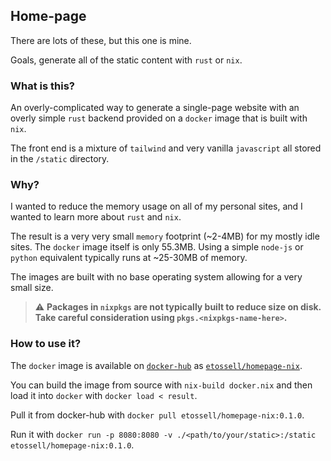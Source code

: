 ## Home-page

There are lots of these, but this one is mine.

Goals, generate all of the static content with `rust` or `nix`. 

### What is this?

An overly-complicated way to generate a single-page website with an overly simple `rust` backend provided on a `docker` image that is built with `nix`. 

The front end is a mixture of `tailwind` and very vanilla `javascript` all stored in the `/static` directory. 

### Why?

I wanted to reduce the memory usage on all of my personal sites, and I wanted to learn more about `rust` and `nix`. 

The result is a very very small `memory` footprint (~2-4MB) for my mostly idle sites. The `docker` image itself is only 55.3MB. Using a simple `node-js` or `python` equivalent typically runs at ~25-30MB of memory.

The images are built with no base operating system allowing for a very small size. 

> :warning: **Packages in `nixpkgs` are not typically built to reduce size on disk. Take careful consideration using `pkgs.<nixpkgs-name-here>`.**

### How to use it?

The `docker` image is available on [`docker-hub`](https://hub.docker.com) as [`etossell/homepage-nix`](https://hub.docker.com/r/etossell/homepage-nix). 

You can build the image from source with `nix-build docker.nix` and then load it into `docker` with `docker load < result`.

Pull it from docker-hub with `docker pull etossell/homepage-nix:0.1.0`.


Run it with `docker run -p 8080:8080 -v ./<path/to/your/static>:/static etossell/homepage-nix:0.1.0`.


